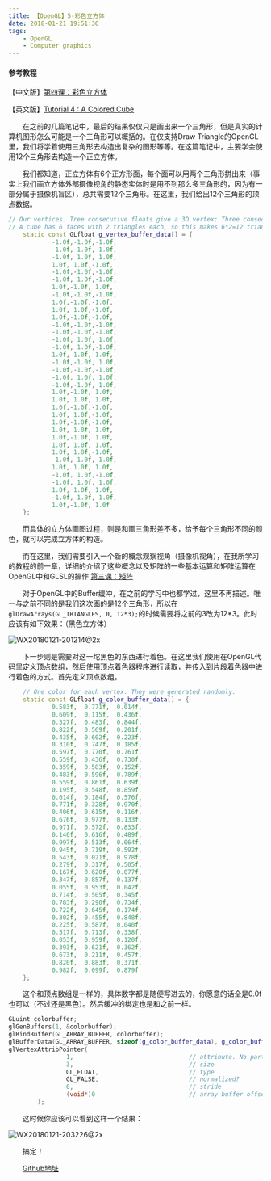 ```yaml
---
title: 【OpenGL】5-彩色立方体
date: 2018-01-21 19:51:36
tags: 
    - OpenGL
    - Computer graphics
---
```


#### 参考教程

【中文版】[第四课：彩色立方体](http://www.opengl-tutorial.org/cn/beginners-tutorials/tutorial-4-a-colored-cube/)

【英文版】[Tutorial 4 : A Colored Cube](http://www.opengl-tutorial.org/beginners-tutorials/tutorial-4-a-colored-cube/)

&emsp;&emsp;在之前的几篇笔记中，最后的结果仅仅只是画出来一个三角形，但是真实的计算机图形怎么可能是一个三角形可以概括的。在仅支持Draw Triangle的OpenGL里，我们将学着使用三角形去构造出复杂的图形等等。在这篇笔记中，主要学会使用12个三角形去构造一个正立方体。

<!--more-->

&emsp;&emsp;我们都知道，正立方体有6个正方形面，每个面可以用两个三角形拼出来（事实上我们画立方体外部摄像视角的静态实体时是用不到那么多三角形的，因为有一部分属于摄像机盲区），总共需要12个三角形。在这里，我们给出12个三角形的顶点数据。

```c++
// Our vertices. Tree consecutive floats give a 3D vertex; Three consecutive vertices give a triangle.
// A cube has 6 faces with 2 triangles each, so this makes 6*2=12 triangles, and 12*3 vertices
    static const GLfloat g_vertex_buffer_data[] = {
            -1.0f,-1.0f,-1.0f,
            -1.0f,-1.0f, 1.0f,
            -1.0f, 1.0f, 1.0f,
            1.0f, 1.0f,-1.0f,
            -1.0f,-1.0f,-1.0f,
            -1.0f, 1.0f,-1.0f,
            1.0f,-1.0f, 1.0f,
            -1.0f,-1.0f,-1.0f,
            1.0f,-1.0f,-1.0f,
            1.0f, 1.0f,-1.0f,
            1.0f,-1.0f,-1.0f,
            -1.0f,-1.0f,-1.0f,
            -1.0f,-1.0f,-1.0f,
            -1.0f, 1.0f, 1.0f,
            -1.0f, 1.0f,-1.0f,
            1.0f,-1.0f, 1.0f,
            -1.0f,-1.0f, 1.0f,
            -1.0f,-1.0f,-1.0f,
            -1.0f, 1.0f, 1.0f,
            -1.0f,-1.0f, 1.0f,
            1.0f,-1.0f, 1.0f,
            1.0f, 1.0f, 1.0f,
            1.0f,-1.0f,-1.0f,
            1.0f, 1.0f,-1.0f,
            1.0f,-1.0f,-1.0f,
            1.0f, 1.0f, 1.0f,
            1.0f,-1.0f, 1.0f,
            1.0f, 1.0f, 1.0f,
            1.0f, 1.0f,-1.0f,
            -1.0f, 1.0f,-1.0f,
            1.0f, 1.0f, 1.0f,
            -1.0f, 1.0f,-1.0f,
            -1.0f, 1.0f, 1.0f,
            1.0f, 1.0f, 1.0f,
            -1.0f, 1.0f, 1.0f,
            1.0f,-1.0f, 1.0f
    };
```

&emsp;&emsp;而具体的立方体画图过程，则是和画三角形差不多，给予每个三角形不同的颜色，就可以完成立方体的构造。

&emsp;&emsp;而在这里，我们需要引入一个新的概念观察视角（摄像机视角），在我所学习的教程的前一章，详细的介绍了这些概念以及矩阵的一些基本运算和矩阵运算在OpenGL中和GLSL的操作 [﻿第三课：矩阵](http://www.opengl-tutorial.org/cn/beginners-tutorials/tutorial-3-matrices/)

&emsp;&emsp;对于OpenGL中的Buffer缓冲，在之前的学习中也都学过，这里不再描述。唯一与之前不同的是我们这次画的是12个三角形，所以在`glDrawArrays(GL_TRIANGLES, 0, 12*3);`的时候需要将之前的3改为12*3。此时应该有如下效果：（黑色立方体）

![WX20180121-201214@2x](https://ws2.sinaimg.cn/large/006tNc79ly1fnohq10odvj31km168wfw.jpg)

&emsp;&emsp;下一步则是需要对这一坨黑色的东西进行着色。在这里我们使用在OpenGL代码里定义顶点数组，然后使用顶点着色器程序进行读取，并传入到片段着色器中进行着色的方式。首先定义顶点数组。

```c++
    // One color for each vertex. They were generated randomly.
    static const GLfloat g_color_buffer_data[] = {
            0.583f,  0.771f,  0.014f,
            0.609f,  0.115f,  0.436f,
            0.327f,  0.483f,  0.844f,
            0.822f,  0.569f,  0.201f,
            0.435f,  0.602f,  0.223f,
            0.310f,  0.747f,  0.185f,
            0.597f,  0.770f,  0.761f,
            0.559f,  0.436f,  0.730f,
            0.359f,  0.583f,  0.152f,
            0.483f,  0.596f,  0.789f,
            0.559f,  0.861f,  0.639f,
            0.195f,  0.548f,  0.859f,
            0.014f,  0.184f,  0.576f,
            0.771f,  0.328f,  0.970f,
            0.406f,  0.615f,  0.116f,
            0.676f,  0.977f,  0.133f,
            0.971f,  0.572f,  0.833f,
            0.140f,  0.616f,  0.489f,
            0.997f,  0.513f,  0.064f,
            0.945f,  0.719f,  0.592f,
            0.543f,  0.021f,  0.978f,
            0.279f,  0.317f,  0.505f,
            0.167f,  0.620f,  0.077f,
            0.347f,  0.857f,  0.137f,
            0.055f,  0.953f,  0.042f,
            0.714f,  0.505f,  0.345f,
            0.783f,  0.290f,  0.734f,
            0.722f,  0.645f,  0.174f,
            0.302f,  0.455f,  0.848f,
            0.225f,  0.587f,  0.040f,
            0.517f,  0.713f,  0.338f,
            0.053f,  0.959f,  0.120f,
            0.393f,  0.621f,  0.362f,
            0.673f,  0.211f,  0.457f,
            0.820f,  0.883f,  0.371f,
            0.982f,  0.099f,  0.879f
    };
```

&emsp;&emsp;这个和顶点数组是一样的，具体数字都是随便写进去的，你愿意的话全是0.0f也可以（不过还是黑色）。然后缓冲的绑定也是和之前一样。

```c++
GLuint colorbuffer;
glGenBuffers(1, &colorbuffer);
glBindBuffer(GL_ARRAY_BUFFER, colorbuffer);
glBufferData(GL_ARRAY_BUFFER, sizeof(g_color_buffer_data), g_color_buffer_data, GL_STATIC_DRAW);
glVertexAttribPointer(
                1,                                // attribute. No particular reason for 1, but must match the layout in the shader.
                3,                                // size
                GL_FLOAT,                         // type
                GL_FALSE,                         // normalized?
                0,                                // stride
                (void*)0                          // array buffer offset
        );
```

&emsp;&emsp;这时候你应该可以看到这样一个结果：

![WX20180121-203226@2x](https://ws2.sinaimg.cn/large/006tNc79ly1fnoias5wnwj31ks10k0v9.jpg)

&emsp;&emsp;搞定！

&emsp;&emsp;[Github地址](https://github.com/KsGin/LearnOpenGL/tree/master/AColoredCube)

